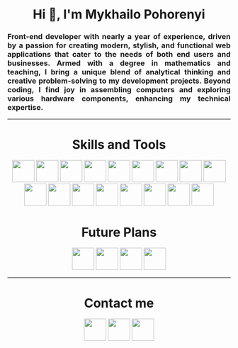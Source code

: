 <h1 align="center">Hi 👋, I'm Mykhailo Pohorenyi</h1>
<h3 align="justify">Front-end developer with nearly a year of experience, driven by a passion for creating modern, stylish, and functional web applications that cater to the needs of both end users and businesses. Armed with a degree in mathematics and teaching, I bring a unique blend of analytical thinking and creative problem-solving to my development projects. Beyond coding, I find joy in assembling computers and exploring various hardware components, enhancing my technical expertise.</h3>

---

<h1 align="center">Skills and Tools</h1>

<div align="center">
  <img width="50px" src="https://devicons.railway.app/i/html5.svg" />
  <img width="50px" src="https://devicons.railway.app/i/css3.svg" />
  <img width="50px" src="https://devicons.railway.app/i/sass.svg" />
  <img width="50px" src="https://cdn.jsdelivr.net/gh/devicons/devicon/icons/bulma/bulma-plain.svg" />
  <img width="50px" src="https://devicons.railway.app/i/javascript.svg" />
  <img width="50px" src="https://devicons.railway.app/i/typescript.svg" />
  <img width="50px" src="https://devicons.railway.app/i/react.svg" />
  <img width="50px" src="https://devicons.railway.app/i/redux.svg" />
  <img width="50px" src="https://devicons.railway.app/i/nodejs.svg" />
  <img width="50px" src="https://cdn.jsdelivr.net/gh/devicons/devicon/icons/express/express-original.svg" />
  <img width="50px" src="https://devicons.railway.app/i/postgresql.svg" />
  <img width="50px" src="https://devicons.railway.app/i/git.svg" />
  <img width="50px" src="https://devicons.railway.app/i/github-light.svg" />
  <img width="50px" src="https://devicons.railway.app/i/npm.svg" />
  <img width="50px" src="https://devicons.railway.app/i/visual-studio-code.svg" />
  <img width="50px" src="https://devicons.railway.app/i/figma.svg" />
  <img width="50px" src="https://cdn.jsdelivr.net/gh/devicons/devicon/icons/photoshop/photoshop-line.svg" />
</div

<br />
  
<h1 align="center">Future Plans</h1>

<div align="center">
  <img width="50px" src="https://devicons.railway.app/i/vuejs.svg" />
  <img width="50px" src="https://devicons.railway.app/i/angularjs.svg" />
  <img width="50px" src="https://cdn.jsdelivr.net/gh/devicons/devicon/icons/jest/jest-plain.svg" />
  <img width="50px" src="https://devicons.railway.app/i/nextjs-light.svg" />
</div>

---

<h1 align="center">Contact me</h1>

<div align="center">
  <a href="mailto:mykhailo.pohorenyi@gmail.com"><img width="50px" src="https://www.svgrepo.com/show/303161/gmail-icon-logo.svg"/></a>
  <a href="https://www.linkedin.com/in/mykhailo-pohorenyi/"><img width="50px" src="https://cdn.jsdelivr.net/gh/devicons/devicon/icons/linkedin/linkedin-original.svg" /></a>
  <a href="https://t.me/mpohorenyi"><img width="50px" src="https://www.svgrepo.com/show/452115/telegram.svg"/></a>
</div>
